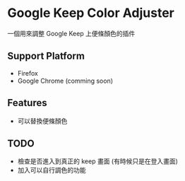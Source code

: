 # Google Keep Color Adjuster

一個用來調整 Google Keep 上便條顏色的插件

## Support Platform
- Firefox
- Google Chrome (comming soon)

## Features
- 可以替換便條顏色

## TODO
- 檢查是否進入到真正的 keep 畫面 (有時候只是在登入畫面)
- 加入可以自行調色的功能
